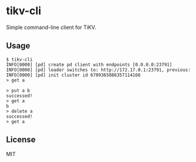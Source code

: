 # tikv-cli

Simple command-line client for TiKV.

## Usage

```
$ tikv-cli
INFO[0000] [pd] create pd client with endpoints [0.0.0.0:23791]
INFO[0000] [pd] leader switches to: http://172.17.0.1:23791, previous:
INFO[0000] [pd] init cluster id 6709365086357114166
> get a

> put a b
successed!
> get a
b
> delete a
successed!
> get a

```

## License

MIT
